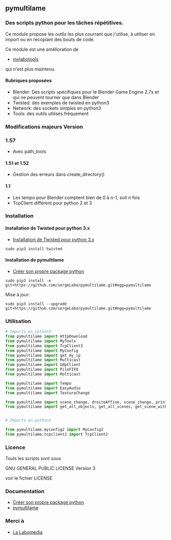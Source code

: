 ## pymultilame

### Des scripts python pour les tâches répétitives.

Ce module propose les outils les plus courrant que j'utilise,
à utiliser en import ou en recopiant des bouts de code.

Ce module est une amélioration de

* [mylabotools](https://github.com/sergeLabo/mylabotools)

qui n'est plus maintenu.

#### Rubriques proposées

* Blender: Des scripts spécifiques pour le Blender Game Engine 2.7x et qui ne peuvent tourner que dans Blender
* Twisted: des exemples de twisted en python3
* Network: des sockets simples en python3
* Tools: des outils utilisés fréquement

### Modifications majeurs Version 

### 1.57

* Avec path_tools

#### 1.51 et 1.52

* Gestion des erreurs dans create_directory()

#### 1.1

* Les tempo pour Blender comptent bien de 0 à n-1, soit n fois
* TcpClient différent pour python 2 et 3

### Installation

#### Installation de Twisted pour python 3.x

* [Installation de Twisted pour python 3.x](https://ressources.labomedia.org/installation_de_twisted)

~~~text
sudo pip3 install twisted
~~~

#### Installation de pymultilame

* [Créer son propre package python](https://ressources.labomedia.org/creer_son_propre_package_python)

~~~text
sudo pip3 install -e git+https://github.com/sergeLabo/pymultilame.git#egg=pymultilame
~~~

Mise à jour:

~~~text
sudo pip3 install --upgrade git+https://github.com/sergeLabo/pymultilame.git#egg=pymultilame
~~~


### Utilisation

~~~python
# Imports en python3
from pymultilame import HttpDownload
from pymultilame import MyTools
from pymultilame import TcpClient3
from pymultilame import MyConfig
from pymultilame import get_my_ip
from pymultilame import Multicast
from pymultilame import UdpClient
from pymultilame import PileFIFO
from pymultilame import Multicast

from pymultilame import Tempo
from pymultilame import EasyAudio
from pymultilame import TextureChange

from pymultilame import scene_change, droiteAffine, scene_change, print_str_args
from pymultilame import get_all_objects, get_all_scenes, get_scene_with_name


# Imports en python2

from pymultilame.myconfig2 import MyConfig2
from pymultilame.tcpclient2 import TcpClient2
~~~

### Licence

Touls les scripts sont sous

GNU GENERAL PUBLIC LICENSE Version 3

voir le fichier LICENSE

### Documentation

* [Créer son propre package python](https://ressources.labomedia.org/creer_son_propre_package_python)
* [pymultilame](https://ressources.labomedia.org/pymultilame)

### Merci à

* [La Labomedia](https://labomedia.org)
